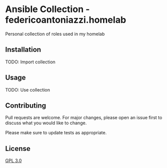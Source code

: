 # Ansible Collection - federicoantoniazzi.homelab

Personal collection of roles used in my homelab

## Installation

TODO: Import collection

## Usage

TODO: Use collection

## Contributing
Pull requests are welcome. For major changes, please open an issue first to discuss what you would like to change.

Please make sure to update tests as appropriate.

## License
[GPL 3.0](https://choosealicense.com/licenses/gpl-3.0/)
